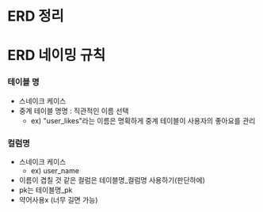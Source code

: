 # ERD 정리

# ERD 네이밍 규칙

### 테이블 명

- 스네이크 케이스
- 중계 테이블 명명 : 직관적인 이름 선택
    - ex) "user_likes"라는 이름은 명확하게 중계 테이블이 사용자의 좋아요를 관리

### 컬럼명

- 스네이크 케이스
    - ex) user_name
- 이름이 겹칠 것 같은 컬럼은 테이블명_컬럼명 사용하기(판단하에)
- pk는 테이블명_pk
- 약어사용x (너무 길면 가능)
